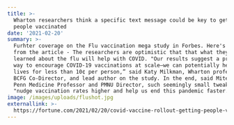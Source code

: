 ```yaml
---
title: >-
  Wharton researchers think a specific text message could be key to getting more
  people vaccinated
date: '2021-02-20'
summary: >-
  Furhter coverage on the Flu vaccination mega study in Forbes. Here's a quote
  from the article - The researchers are optimistic that that what they've
  learned about the flu will help with COVID. "Our results suggest a promising
  way to encourage COVID-19 vaccinations at scale—we can potentially help save
  lives for less than 10¢ per person,” said Katy Milkman, Wharton professor,
  BCFG Co-Director, and lead author on the study. In the end, said Mitesh Patel,
  Penn Medicine Professor and PMNU Director, such seemingly small tweaks could
  "nudge vaccination rates higher and help us end this pandemic faster.”
image: /images/uploads/flushot.jpg
externallink: >-
  https://fortune.com/2021/02/20/covid-vaccine-rollout-getting-people-vaccinated-vaccination-rates-behavioral-nudge-wharto/
---
```



